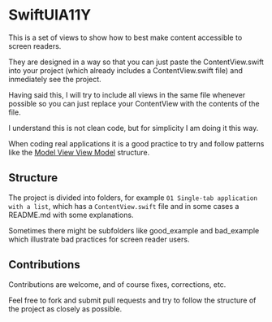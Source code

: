 # SwiftUIA11Y

This is a set of views to show how to best make content accessible to screen readers.

They are designed in a way so that you can just paste the ContentView.swift into your project (which already includes a ContentView.swift file) and inmediately see the project.

Having said this, I will try to include all views in the same file whenever possible so you can just replace your ContentView with the contents of the file.

I understand this is not clean code, but for simplicity I am doing it this way.

When coding real applications it is a good practice to try and follow patterns like the [Model View View Model](https://www.hackingwithswift.com/books/ios-swiftui/introducing-mvvm-into-your-swiftui-project) structure.

## Structure

The project is divided into folders, for example `01 Single-tab application with a list`, which has a `ContentView.swift` file and in some cases a README.md with some explanations.

Sometimes there might be subfolders like good_example and bad_example which illustrate bad practices for screen reader users.

## Contributions

Contributions are welcome, and of course fixes, corrections, etc.

Feel free to fork and submit pull requests and try to follow the structure of the project as closely as possible.

